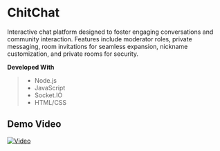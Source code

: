 # ChitChat

Interactive chat platform designed to foster engaging conversations and community interaction. Features include moderator roles, private messaging, room invitations for seamless expansion, nickname customization, and private rooms for security.

**Developed With**

> * Node.js
> * JavaScript
> * Socket.IO
> * HTML/CSS

## Demo Video
[![Video](https://markdown-videos-api.jorgenkh.no/url?url=https%3A%2F%2Fyoutu.be%2FRpSK3vjaIkw)](https://youtu.be/RpSK3vjaIkw)